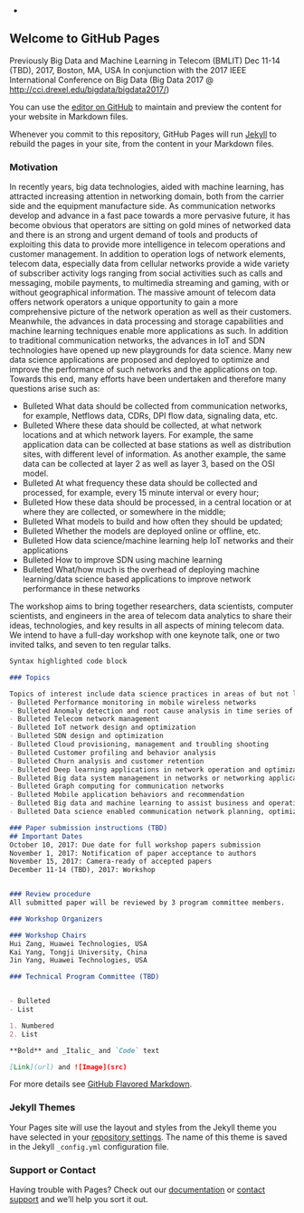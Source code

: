 -





## Welcome to GitHub Pages

Previously Big Data and Machine Learning in Telecom (BMLIT)
Dec 11-14 (TBD), 2017, Boston, MA, USA
In conjunction with the 2017 IEEE International Conference on Big Data
(Big Data 2017 @ http://cci.drexel.edu/bigdata/bigdata2017/)

You can use the [editor on GitHub](https://github.com/kaiyangcn/kaiyangcn.github.io/edit/master/README.md) to maintain and preview the content for your website in Markdown files.

Whenever you commit to this repository, GitHub Pages will run [Jekyll](https://jekyllrb.com/) to rebuild the pages in your site, from the content in your Markdown files.

### Motivation

In recently years, big data technologies, aided with machine learning, has attracted increasing attention in networking domain, both from the carrier side and the equipment manufacture side. As communication networks develop and advance in a fast pace towards a more pervasive future, it has become obvious that operators are sitting on gold mines of networked data and there is an strong and urgent demand of tools and products of exploiting this data to provide more intelligence in telecom operations and customer management. In addition to operation logs of network elements, telecom data, especially data from cellular networks provide a wide variety of subscriber activity logs ranging from social activities such as calls and messaging, mobile payments, to multimedia streaming and gaming, with or without geographical information. The massive amount of telecom data offers network operators a unique opportunity to gain a more comprehensive picture of the network operation as well as their customers. Meanwhile, the advances in data processing and storage capabilities and machine learning techniques enable more applications as such. In addition to traditional communication networks, the advances in IoT and SDN technologies have opened up new playgrounds for data science. Many new data science applications are proposed and deployed to optimize and improve the performance of such networks and the applications on top. Towards this end, many efforts have been undertaken and therefore many questions arise such as:

- Bulleted What data should be collected from communication networks, for example, Netflows data, CDRs, DPI flow data, signaling data, etc.
- Bulleted Where these data should be collected, at what network locations and at which network layers. For example, the same application data can be collected at base stations as well as distribution sites, with different level of information. As another example, the same data can be collected at layer 2 as well as layer 3, based on the OSI model. 
- Bulleted At what frequency these data should be collected and processed, for example, every 15 minute interval or every hour;
- Bulleted How these data should be processed, in a central location or at where they are collected, or somewhere in the middle;
- Bulleted What models to build and how often they should be updated;
- Bulleted Whether the models are deployed online or offline, etc. 
- Bulleted How data science/machine learning help IoT networks and their applications
- Bulleted How to improve SDN using machine learning
- Bulleted What/how much is the overhead of deploying machine learning/data science  based applications to improve network performance in these networks

The workshop aims to bring together researchers, data scientists, computer scientists, and engineers in the area of telecom data analytics to share their ideas, technologies, and key results in all aspects of mining telecom data.
We intend to have a full-day workshop with one keynote talk, one or two invited talks, and seven to ten regular talks. 

```markdown
Syntax highlighted code block

### Topics 

Topics of interest include data science practices in areas of but not limited to: 
- Bulleted Performance monitoring in mobile wireless networks
- Bulleted Anomaly detection and root cause analysis in time series of network data
- Bulleted Telecom network management
- Bulleted IoT network design and optimization
- Bulleted SDN design and optimization
- Bulleted Cloud provisioning, management and troubling shooting
- Bulleted Customer profiling and behavior analysis
- Bulleted Churn analysis and customer retention 
- Bulleted Deep learning applications in network operation and optimization
- Bulleted Big data system management in networks or networking applications
- Bulleted Graph computing for communication networks
- Bulleted Mobile application behaviors and recommendation  
- Bulleted Big data and machine learning to assist business and operational transformation
- Bulleted Data science enabled communication network planning, optimization, and protocol design

### Paper submission instructions (TBD)
## Important Dates
October 10, 2017: Due date for full workshop papers submission
November 1, 2017: Notification of paper acceptance to authors
November 15, 2017: Camera-ready of accepted papers
December 11-14 (TBD), 2017: Workshop


### Review procedure
All submitted paper will be reviewed by 3 program committee members.

### Workshop Organizers

### Workshop Chairs
Hui Zang, Huawei Technologies, USA
Kai Yang, Tongji University, China
Jin Yang, Huawei Technologies, USA

### Technical Program Committee (TBD)


- Bulleted
- List

1. Numbered
2. List

**Bold** and _Italic_ and `Code` text

[Link](url) and ![Image](src)
```

For more details see [GitHub Flavored Markdown](https://guides.github.com/features/mastering-markdown/).

### Jekyll Themes

Your Pages site will use the layout and styles from the Jekyll theme you have selected in your [repository settings](https://github.com/kaiyangcn/kaiyangcn.github.io/settings). The name of this theme is saved in the Jekyll `_config.yml` configuration file.

### Support or Contact

Having trouble with Pages? Check out our [documentation](https://help.github.com/categories/github-pages-basics/) or [contact support](https://github.com/contact) and we’ll help you sort it out.
